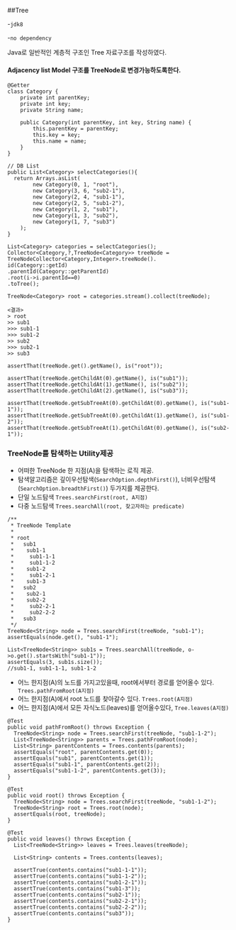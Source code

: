 ##Tree

\-`jdk8`

\-`no dependency`

Java로 일반적인 계층적 구조인 Tree 자료구조를 작성하였다.



#### Adjacency list Model 구조를 TreeNode로 변경가능하도록한다.

```
@Getter
class Category {
	private int parentKey;
	private int key;
	private String name;

	public Category(int parentKey, int key, String name) {
		this.parentKey = parentKey;
		this.key = key;
		this.name = name;
	}
}

// DB List
public List<Category> selectCategories(){
  return Arrays.asList(
		new Category(0, 1, "root"),
		new Category(3, 6, "sub2-1"),
		new Category(2, 4, "sub1-1"),
		new Category(2, 5, "sub1-2"),
		new Category(1, 2, "sub1"),
		new Category(1, 3, "sub2"),
		new Category(1, 7, "sub3")
	);
}

List<Category> categories = selectCategories();
Collector<Category,?,TreeNode<Category>> treeNode = TreeNodeCollector<Category,Integer>.treeNode().
id(Category::getId)
.parentId(Category::getParentId)
.root(i->i.parentId==0)
.toTree();

TreeNode<Category> root = categories.stream().collect(treeNode);

<결과>
> root
>> sub1
>>> sub1-1
>>> sub1-2
>> sub2
>>> sub2-1
>> sub3

assertThat(treeNode.get().getName(), is("root"));

assertThat(treeNode.getChildAt(0).getName(), is("sub1"));
assertThat(treeNode.getChildAt(1).getName(), is("sub2"));
assertThat(treeNode.getChildAt(2).getName(), is("sub3"));

assertThat(treeNode.getSubTreeAt(0).getChildAt(0).getName(), is("sub1-1"));
assertThat(treeNode.getSubTreeAt(0).getChildAt(1).getName(), is("sub1-2"));
assertThat(treeNode.getSubTreeAt(1).getChildAt(0).getName(), is("sub2-1"));
```

### TreeNode를 탐색하는 Utility제공

-	어떠한 TreeNode 한 지점(A)을 탐색하는 로직 제공.
-	탐색알고리즘은 깊이우선탐색(`SearchOption.depthFirst()`), 너비우선탐색(`SearchOption.breadthFirst()`) 두가지를 제공한다.
-	단일 노드탐색 `Trees.searchFirst(root, A지점)`
-	다중 노드탐색 `Trees.searchAll(root, 찾고자하는 predicate)`

```
/**
 * TreeNode Template
 *
 * root
 * 	 sub1
 * 	  sub1-1
 *	   sub1-1-1
 *	   sub1-1-2
 *	  sub1-2
 *	   sub1-2-1
 *	  sub1-3
 *	 sub2
 *	  sub2-1
 *	  sub2-2
 *	   sub2-2-1
 *	   sub2-2-2
 *	 sub3
 */
TreeNode<String> node = Trees.searchFirst(treeNode, "sub1-1");
assertEquals(node.get(), "sub1-1");

List<TreeNode<String>> sub1s = Trees.searchAll(treeNode, o->o.get().startsWith("sub1-1"));
assertEquals(3, sub1s.size());
//sub1-1, sub1-1-1, sub1-1-2
```

-	어느 한지점(A)의 노드를 가지고있을때, root에서부터 경로를 얻어올수 있다. `Trees.pathFromRoot(A지점)`
-	어느 한지점(A)에서 root 노드를 찾아갈수 있다. `Trees.root(A지점)`
-	어느 한지점(A)에서 모든 자식노드(leaves)를 얻어올수있다, `Tree.leaves(A지점)`

```
@Test
public void pathFromRoot() throws Exception {
  TreeNode<String> node = Trees.searchFirst(treeNode, "sub1-1-2");
  List<TreeNode<String>> parents = Trees.pathFromRoot(node);
  List<String> parentContents = Trees.contents(parents);
  assertEquals("root", parentContents.get(0));
  assertEquals("sub1", parentContents.get(1));
  assertEquals("sub1-1", parentContents.get(2));
  assertEquals("sub1-1-2", parentContents.get(3));
}

@Test
public void root() throws Exception {
  TreeNode<String> node = Trees.searchFirst(treeNode, "sub1-1-2");
  TreeNode<String> root = Trees.root(node);
  assertEquals(root, treeNode);
}

@Test
public void leaves() throws Exception {
  List<TreeNode<String>> leaves = Trees.leaves(treeNode);

  List<String> contents = Trees.contents(leaves);

  assertTrue(contents.contains("sub1-1-1"));
  assertTrue(contents.contains("sub1-1-2"));
  assertTrue(contents.contains("sub1-2-1"));
  assertTrue(contents.contains("sub1-3"));
  assertTrue(contents.contains("sub2-1"));
  assertTrue(contents.contains("sub2-2-1"));
  assertTrue(contents.contains("sub2-2-2"));
  assertTrue(contents.contains("sub3"));
}
```
